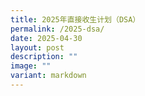 ```yaml
---
title: 2025年直接收生计划（DSA）
permalink: /2025-dsa/
date: 2025-04-30
layout: post
description: ""
image: ""
variant: markdown
---
```

